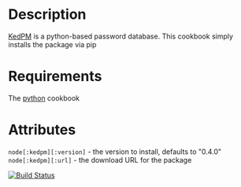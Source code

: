 Description
===========
[KedPM][kedpm] is a python-based password database.  This cookbook
simply installs the package via pip

Requirements
============
The [python][python] cookbook

Attributes
==========
`node[:kedpm][:version]` - the version to install, defaults to "0.4.0"
`node[:kedpm][:url]` - the download URL for the package

[![Build Status](https://secure.travis-ci.org/umts/chef-kedpm.png)](http://travis-ci.org/umts/chef-kedpm)

[kedpm]: http://kedpm.sourceforge.net/
[python]: http://community.opscode.com/cookbooks/python
